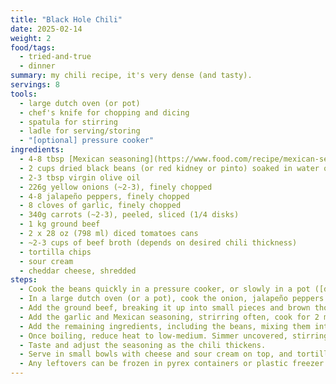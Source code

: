 ```yaml
---
title: "Black Hole Chili"
date: 2025-02-14
weight: 2
food/tags:
  - tried-and-true
  - dinner
summary: my chili recipe, it's very dense (and tasty).
servings: 8
tools:
  - large dutch oven (or pot)
  - chef's knife for chopping and dicing
  - spatula for stirring
  - ladle for serving/storing
  - "[optional] pressure cooker"
ingredients:
  - 4-8 tbsp [Mexican seasoning](https://www.food.com/recipe/mexican-seasoning-mix-456146)
  - 2 cups dried black beans (or red kidney or pinto) soaked in water overnight
  - 2-3 tbsp virgin olive oil
  - 226g yellow onions (~2-3), finely chopped
  - 4-8 jalapeño peppers, finely chopped
  - 8 cloves of garlic, finely chopped
  - 340g carrots (~2-3), peeled, sliced (1/4 disks)
  - 1 kg ground beef
  - 2 x 28 oz (798 ml) diced tomatoes cans
  - ~2-3 cups of beef broth (depends on desired chili thickness)
  - tortilla chips
  - sour cream
  - cheddar cheese, shredded
steps:
  - Cook the beans quickly in a pressure cooker, or slowly in a pot ([don't poison yourself!](https://www.canada.ca/en/health-canada/services/food-nutrition/food-safety/chemical-contaminants/natural-toxins/lectins-legumes.html)) or use canned beans (drained and rinsed).
  - In a large dutch oven (or a pot), cook the onion, jalapeño peppers and carrots in 2-3 tbsp of virgin olive oil at medium-high heat until they become soft and the onions become semi-translucent. Season with salt and pepper.
  - Add the ground beef, breaking it up into small pieces and brown thoroughly (you shouldn't be able to see any pink meat).
  - Add the garlic and Mexican seasoning, strirring often, cook for 2 more minutes.
  - Add the remaining ingredients, including the beans, mixing them into the chili and bring it to a boil over high heat.
  - Once boiling, reduce heat to low-medium. Simmer uncovered, stirring occasionally, until chili thickens (thicker than soup but thinner than yogurt).
  - Taste and adjust the seasoning as the chili thickens.
  - Serve in small bowls with cheese and sour cream on top, and tortilla chips alongside for dipping.
  - Any leftovers can be frozen in pyrex containers or plastic freezer bags. Eat within 3+ months ideally.
---
```

